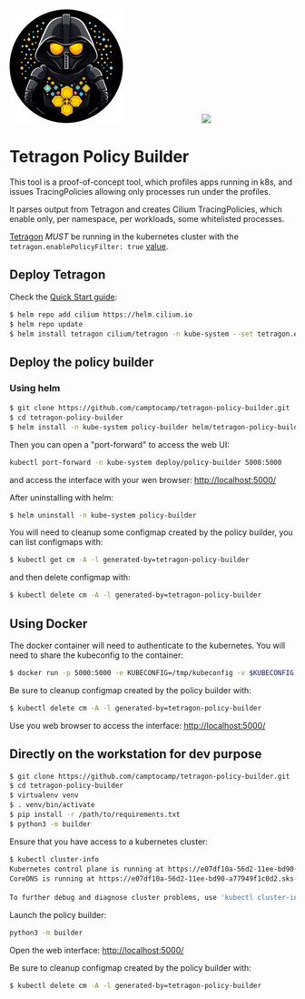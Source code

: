 <picture>
  <source media="(prefers-color-scheme: light)" srcset="https://raw.githubusercontent.com/camptocamp/tetragon-policy-builder/master/static/logo.png" width="200">
  <img src="https://raw.githubusercontent.com/camptocamp/tetragon-policy-builder/master/static/logo.png" width="200">
</picture>&nbsp;&nbsp;&nbsp;&nbsp;&nbsp;&nbsp;&nbsp;&nbsp;
<a href="https://github.com/camptocamp/tetragon-policy-builder/blob/master/screenshot1.png">
  <picture style="margin-left: 100px;">
    <source media="(prefers-color-scheme: light)" srcset="https://raw.githubusercontent.com/camptocamp/tetragon-policy-builder/master/screenshot2.png" height="200">
    <img src="https://raw.githubusercontent.com/camptocamp/tetragon-policy-builder/master/static/screenshot2.png" height="200">
  </picture>
</a>

# Tetragon Policy Builder

This tool is a proof-of-concept tool, which profiles apps running in k8s,
and issues TracingPolicies allowing only processes run under the profiles.

It parses output from Tetragon and creates Cilium TracingPolicies, which
enable only, per namespace, per workloads, some whitelisted processes.

[Tetragon](https://github.com/cilium/tetragon) *MUST* be running in the
kubernetes cluster with the `tetragon.enablePolicyFilter: true`
[value](https://tetragon.cilium.io/docs/reference/helm-chart/#values).

## Deploy Tetragon

Check the [Quick Start guide](https://tetragon.cilium.io/docs/getting-started/kubernetes-quickstart-guide/):

```bash
$ helm repo add cilium https://helm.cilium.io
$ helm repo update
$ helm install tetragon cilium/tetragon -n kube-system --set tetragon.enablePolicyFilter=true
```

## Deploy the policy builder

### Using helm

```bash
$ git clone https://github.com/camptocamp/tetragon-policy-builder.git
$ cd tetragon-policy-builder
$ helm install -n kube-system policy-builder helm/tetragon-policy-builder
```

Then you can open a "port-forward" to access the web UI:

```bash
kubectl port-forward -n kube-system deploy/policy-builder 5000:5000
```

and access the interface with your wen browser: [http://localhost:5000/](http://localhost:5000/)

After uninstalling with helm:

```bash
$ helm uninstall -n kube-system policy-builder
```

You will need to cleanup some configmap created by the policy builder, you can
list configmaps with:

``` bash
$ kubectl get cm -A -l generated-by=tetragon-policy-builder
```

and then delete configmap with:

```bash
$ kubectl delete cm -A -l generated-by=tetragon-policy-builder
```

## Using Docker

The docker container will need to authenticate to the kubernetes. You will need
to share the kubeconfig to the container:

```bash
$ docker run -p 5000:5000 -e KUBECONFIG=/tmp/kubeconfig -v $KUBECONFIG:/tmp/kubeconfig ghcr.io/camptocamp/tetragon-policy-builder:master
```

Be sure to cleanup configmap created by the policy builder with:

```bash
$ kubectl delete cm -A -l generated-by=tetragon-policy-builder
```

Use you web browser to access the interface: [http://localhost:5000/](http://localhost:5000/)

## Directly on the workstation for dev purpose

```bash
$ git clone https://github.com/camptocamp/tetragon-policy-builder.git
$ cd tetragon-policy-builder
$ virtualenv venv
$ . venv/bin/activate
$ pip install -r /path/to/requirements.txt
$ python3 -m builder
```

Ensure that you have access to a kubernetes cluster:

```bash
$ kubectl cluster-info
Kubernetes control plane is running at https://e07df10a-56d2-11ee-bd90-a77949f1c0d2.sks-de-fra-1.exo.io:443
CoreDNS is running at https://e07df10a-56d2-11ee-bd90-a77949f1c0d2.sks-de-fra-1.exo.io:443/api/v1/namespaces/kube-system/services/kube-dns:dns/proxy

To further debug and diagnose cluster problems, use 'kubectl cluster-info dump'.
```

Launch the policy builder:
```bash
python3 -m builder
```

Open the web interface: [http://localhost:5000/](http://localhost:5000/)

Be sure to cleanup configmap created by the policy builder with:

```bash
$ kubectl delete cm -A -l generated-by=tetragon-policy-builder
```

